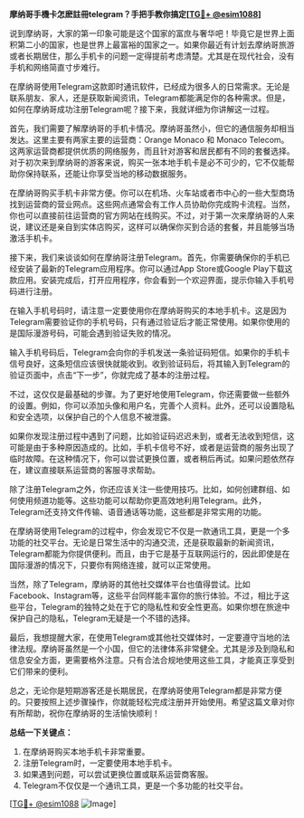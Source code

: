 **摩纳哥手機卡怎麽註冊telegram？手把手教你搞定[[TG💪+ @esim1088](https://t.me/s/esim1088)]**

说到摩纳哥，大家的第一印象可能是这个国家的富庶与奢华吧！毕竟它是世界上面积第二小的国家，也是世界上最富裕的国家之一。如果你最近有计划去摩纳哥旅游或者长期居住，那么手机卡的问题一定得提前考虑清楚。尤其是在现代社会，没有手机和网络简直寸步难行。

在摩纳哥使用Telegram这款即时通讯软件，已经成为很多人的日常需求。无论是联系朋友、家人，还是获取新闻资讯，Telegram都能满足你的各种需求。但是，如何在摩纳哥成功注册Telegram呢？接下来，我就详细为你讲解这一过程。

首先，我们需要了解摩纳哥的手机卡情况。摩纳哥虽然小，但它的通信服务却相当发达。这里主要有两家主要的运营商：Orange Monaco 和 Monaco Telecom。这两家运营商都提供优质的网络服务，而且针对游客和居民都有不同的套餐选择。对于初次来到摩纳哥的游客来说，购买一张本地手机卡是必不可少的，它不仅能帮助你保持联系，还能让你享受当地的移动数据服务。

在摩纳哥购买手机卡非常方便。你可以在机场、火车站或者市中心的一些大型商场找到运营商的营业网点。这些网点通常会有工作人员协助你完成购卡流程。当然，你也可以直接前往运营商的官方网站在线购买。不过，对于第一次来摩纳哥的人来说，建议还是亲自到实体店购买，这样可以确保你买到合适的套餐，并且能够当场激活手机卡。

接下来，我们来谈谈如何在摩纳哥注册Telegram。首先，你需要确保你的手机已经安装了最新的Telegram应用程序。你可以通过App Store或Google Play下载这款应用。安装完成后，打开应用程序，你会看到一个欢迎界面，提示你输入手机号码进行注册。

在输入手机号码时，请注意一定要使用你在摩纳哥购买的本地手机卡。这是因为Telegram需要验证你的手机号码，只有通过验证后才能正常使用。如果你使用的是国际漫游号码，可能会遇到验证失败的情况。

输入手机号码后，Telegram会向你的手机发送一条验证码短信。如果你的手机卡信号良好，这条短信应该很快就能收到。收到验证码后，将其输入到Telegram的验证页面中，点击“下一步”，你就完成了基本的注册过程。

不过，这仅仅是最基础的步骤。为了更好地使用Telegram，你还需要做一些额外的设置。例如，你可以添加头像和用户名，完善个人资料。此外，还可以设置隐私和安全选项，以保护自己的个人信息不被泄露。

如果你发现注册过程中遇到了问题，比如验证码迟迟未到，或者无法收到短信，这可能是由于多种原因造成的。比如，手机卡信号不好，或者是运营商的服务出现了临时故障。在这种情况下，你可以尝试更换位置，或者稍后再试。如果问题依然存在，建议直接联系运营商的客服寻求帮助。

除了注册Telegram之外，你还应该关注一些使用技巧。比如，如何创建群组、如何使用频道功能等。这些功能可以帮助你更高效地利用Telegram。此外，Telegram还支持文件传输、语音通话等功能，这些都是非常实用的功能。

在摩纳哥使用Telegram的过程中，你会发现它不仅是一款通讯工具，更是一个多功能的社交平台。无论是日常生活中的沟通交流，还是获取最新的新闻资讯，Telegram都能为你提供便利。而且，由于它是基于互联网运行的，因此即使是在国际漫游的情况下，只要你有网络连接，就可以正常使用。

当然，除了Telegram，摩纳哥的其他社交媒体平台也值得尝试。比如Facebook、Instagram等，这些平台同样能丰富你的旅行体验。不过，相比于这些平台，Telegram的独特之处在于它的隐私性和安全性更高。如果你想在旅途中保护自己的隐私，Telegram无疑是一个不错的选择。

最后，我想提醒大家，在使用Telegram或其他社交媒体时，一定要遵守当地的法律法规。摩纳哥虽然是一个小国，但它的法律体系非常健全。尤其是涉及到隐私和信息安全方面，更需要格外注意。只有合法合规地使用这些工具，才能真正享受到它们带来的便利。

总之，无论你是短期游客还是长期居民，在摩纳哥使用Telegram都是非常方便的。只要按照上述步骤操作，你就能轻松完成注册并开始使用。希望这篇文章对你有所帮助，祝你在摩纳哥的生活愉快顺利！

**总结一下关键点：**
1. 在摩纳哥购买本地手机卡非常重要。
2. 注册Telegram时，一定要使用本地手机卡。
3. 如果遇到问题，可以尝试更换位置或联系运营商客服。
4. Telegram不仅仅是一个通讯工具，更是一个多功能的社交平台。

[[TG💪+ @esim1088](https://t.me/s/esim1088) ![Image](https://i.postimg.cc/4NQfJmqS/Snipaste-2025-05-13-00-14-12.png)]